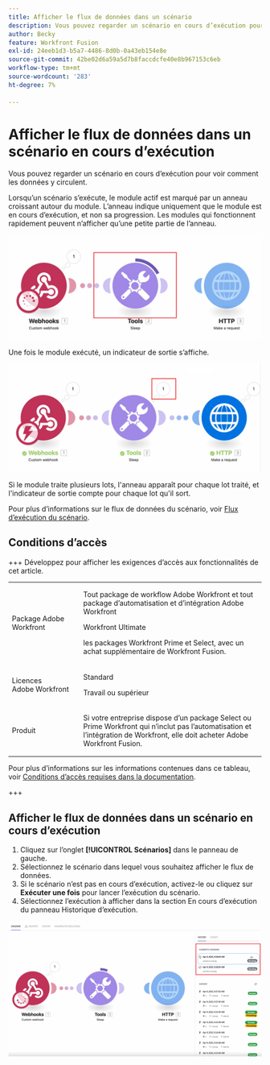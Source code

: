 ```yaml
---
title: Afficher le flux de données dans un scénario
description: Vous pouvez regarder un scénario en cours d’exécution pour voir comment les données y circulent.
author: Becky
feature: Workfront Fusion
exl-id: 24eeb1d3-b5a7-4486-8d0b-0a43eb154e8e
source-git-commit: 42be02d6a59a5d7b8faccdcfe40e8b967153c6eb
workflow-type: tm+mt
source-wordcount: '283'
ht-degree: 7%

---
```


# Afficher le flux de données dans un scénario en cours d’exécution

Vous pouvez regarder un scénario en cours d’exécution pour voir comment les données y circulent.

Lorsqu’un scénario s’exécute, le module actif est marqué par un anneau croissant autour du module. L’anneau indique uniquement que le module est en cours d’exécution, et non sa progression. Les modules qui fonctionnent rapidement peuvent n’afficher qu’une petite partie de l’anneau.

![Entourer le module](assets/ring-around-module.png)

Une fois le module exécuté, un indicateur de sortie s’affiche.

![Indicateur de sortie ](assets/data-flow-output.png)

Si le module traite plusieurs lots, l&#39;anneau apparaît pour chaque lot traité, et l&#39;indicateur de sortie compte pour chaque lot qu&#39;il sort.

Pour plus d’informations sur le flux de données du scénario, voir [Flux d’exécution du scénario](/help/workfront-fusion/references/scenarios/scenario-execution-flow.md).

## Conditions d’accès

+++ Développez pour afficher les exigences d’accès aux fonctionnalités de cet article.

<table style="table-layout:auto">
 <col> 
 <col> 
 <tbody> 
  <tr> 
   <td role="rowheader">Package Adobe Workfront</td> 
   <td> <p>Tout package de workflow Adobe Workfront et tout package d’automatisation et d’intégration Adobe Workfront</p><p>Workfront Ultimate</p><p>les packages Workfront Prime et Select, avec un achat supplémentaire de Workfront Fusion.</p> </td> 
  </tr> 
  <tr data-mc-conditions=""> 
   <td role="rowheader">Licences Adobe Workfront</td> 
   <td> <p>Standard</p><p>Travail ou supérieur</p> </td> 
  </tr> 
  <tr> 
   <td role="rowheader">Produit</td> 
   <td>
   <p>Si votre entreprise dispose d’un package Select ou Prime Workfront qui n’inclut pas l’automatisation et l’intégration de Workfront, elle doit acheter Adobe Workfront Fusion.</li></ul>
   </td> 
  </tr>
 </tbody> 
</table>

Pour plus d’informations sur les informations contenues dans ce tableau, voir [Conditions d’accès requises dans la documentation](/help/workfront-fusion/references/licenses-and-roles/access-level-requirements-in-documentation.md).

+++

## Afficher le flux de données dans un scénario en cours d’exécution

1. Cliquez sur l’onglet **[!UICONTROL Scénarios]** dans le panneau de gauche.
1. Sélectionnez le scénario dans lequel vous souhaitez afficher le flux de données.
1. Si le scénario n’est pas en cours d’exécution, activez-le ou cliquez sur **Exécuter une fois** pour lancer l’exécution du scénario.
1. Sélectionnez l’exécution à afficher dans la section En cours d’exécution du panneau Historique d’exécution.

![ En cours d’exécution ](assets/currently-running.png)
